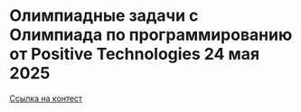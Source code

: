 # Олимпиадные задачи c Олимпиада по программированию от Positive Technologies 24 мая 2025

[Ссылка на контест](https://contest.yandex.ru/contest/78439)

